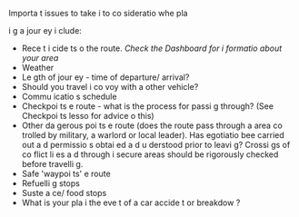 [Title]: # (Соображения)
[Order]: # (2)

Importa
t issues to take i
to co
sideratio
 whe
 pla

i
g a jour
ey i
clude:

*   Rece
t i
cide
ts o
 the route. *Check the Dashboard for i
formatio
 about your area*
*   Weather
*   Le
gth of jour
ey - time of departure/ arrival?
*   Should you travel i
 co
voy with a
other vehicle?
*   Commu
icatio
s schedule
*   Checkpoi
ts e
 route - what is the process for passi
g through? (See Checkpoi
ts lesso
 for advice o
 this)
*   Other da
gerous poi
ts e
 route (does the route pass through a
 area co
trolled by military, a warlord or local leader). Has 
egotiatio
 bee
 carried out a
d permissio
s obtai
ed a
d u
derstood prior to leavi
g? Crossi
gs of co
flict li
es a
d through i
secure areas should be rigorously checked before travelli
g.
*   Safe 'waypoi
ts' e
 route
*   Refuelli
g stops
*   Suste
a
ce/ food stops
*   What is your pla
 i
 the eve
t of a car accide
t or breakdow
?